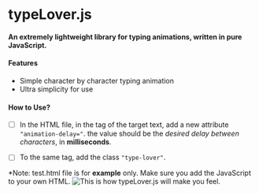 # typeLover.js
#### An extremely lightweight library for typing animations, written in pure JavaScript.

#### Features
* Simple character by character typing animation
* Ultra simplicity for use

#### How to Use?
- [ ] In the HTML file, in the tag of the target text, add a new attribute ` "animation-delay=" `. the value should be the *desired delay between characters*, in **milliseconds**.

- [ ] To the same tag, add the class ` "type-lover" `.

*Note: test.html file is for **example** only. Make sure you add the JavaScript to your own HTML.
![This is how typeLover.js will make you feel.](https://cdn.pixabay.com/photo/2012/04/11/17/31/vegetables-29063_1280.png)
